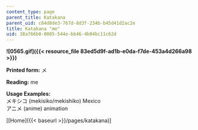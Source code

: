 ```yaml
---
content_type: page
parent_title: Katakana
parent_uid: c84d8de3-767d-8d3f-234b-b45d41d2ac2e
title: Katakana "me"
uid: 38a766b0-0085-544e-bb46-4b04bc11c62d
---
```


**![0565.gif]({{< resource_file 83ed5d9f-ad1b-e0da-f7de-453a4d266a98 >}})**

**Printed form:** メ

**Reading:** me

**Usage Examples:**  
メキシコ (mekisiko/mekishiko) Mexico  
アニメ (anime) animation

\[[Home]({{< baseurl >}}/pages/katakana)\]